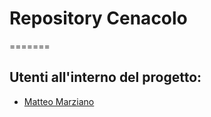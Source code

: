 # Repository Cenacolo
    
=======




## Utenti all'interno del progetto:
- [Matteo Marziano](https://github.com/Matteo29-mar)

